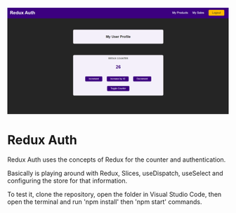 ![Meetups](https://github.com/arturguimaraes/redux-auth/blob/main/src/assets/img/print.PNG?raw=true)

# Redux Auth

<p>Redux Auth uses the concepts of Redux for the counter and authentication.</p>
<p>Basically is playing around with Redux, Slices, useDispatch, useSelect and configuring the store for that information.</p>
<p>To test it, clone the repository, open the folder in Visual Studio Code, then open the terminal and run 'npm install' then 'npm start' commands.</p>

